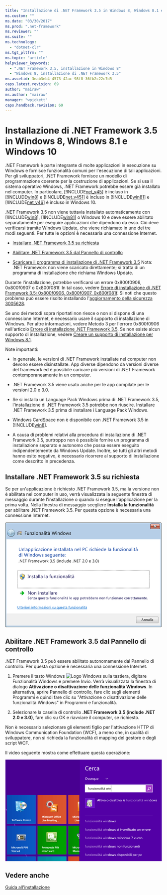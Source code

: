 ```yaml
---
title: "Installazione di .NET Framework 3.5 in Windows 8, Windows 8.1 e Windows 10 | Microsoft Docs"
ms.custom: ""
ms.date: "03/30/2017"
ms.prod: ".net-framework"
ms.reviewer: ""
ms.suite: ""
ms.technology: 
  - "dotnet-clr"
ms.tgt_pltfrm: ""
ms.topic: "article"
helpviewer_keywords: 
  - ".NET Framework 3.5, installazione in Windows 8"
  - "Windows 8, installazione di .NET Framework 3.5"
ms.assetid: 3eab3eb4-4573-42ac-98f8-36fb2c22c7d5
caps.latest.revision: 69
author: "mairaw"
ms.author: "mairaw"
manager: "wpickett"
caps.handback.revision: 69
---
```

# Installazione di .NET Framework 3.5 in Windows 8, Windows 8.1 e Windows 10
.NET Framework è parte integrante di molte applicazioni in esecuzione su Windows e fornisce funzionalità comuni per l'esecuzione di tali applicazioni. Per gli sviluppatori, .NET Framework fornisce un modello di programmazione coerente per la costruzione di applicazioni. Se si usa il sistema operativo Windows, .NET Framework potrebbe essere già installato nel computer. In particolare, [!INCLUDE[net_v45](../../../includes/net-v45-md.md)] è incluso in [!INCLUDE[win8](../../../includes/win8-md.md)] e [!INCLUDE[net_v451](../../../includes/net-v451-md.md)] è incluso in [!INCLUDE[win81](../../../includes/win81-md.md)] e [!INCLUDE[net_v46](../../../includes/net-v46-md.md)] è incluso in Windows 10.  
  
 .NET Framework 3.5 non viene tuttavia installato automaticamente con [!INCLUDE[win8](../../../includes/win8-md.md)], [!INCLUDE[win81](../../../includes/win81-md.md)] o Windows 10 e deve essere abilitato separatamente per eseguire applicazioni che dipendono da esso. Ciò deve verificarsi tramite Windows Update, che viene richiamato in uno dei tre modi seguenti. Per tutte le opzioni è necessaria una connessione Internet.  
  
-   [Installare .NET Framework 3.5 su richiesta](#OnDemand)  
  
-   [Abilitare .NET Framework 3.5 dal Pannello di controllo](#ControlPanel)  
  
-   [Scaricare il programma di installazione di .NET Framework 3.5](http://www.microsoft.com/en-us/download/details.aspx?id=21) Nota: .NET Framework non viene scaricato direttamente; si tratta di un programma di installazione che richiama Windows Update.  
  
 Durante l'installazione, potrebbe verificarsi un errore 0x800f0906, 0x800f0907 o 0x800f081f. In tal caso, vedere [Errore di installazione di .NET Framework 3.5: 0x800f0906, 0x800f0907, 0x800f081f](https://support.microsoft.com/en-us/kb/2734782). Si noti che questo problema può essere risolto installando l'[aggiornamento della sicurezza 3005628](https://support.microsoft.com/kb/3005628).  
  
 Se uno dei metodi sopra riportati non riesce o non si dispone di una connessione Internet, è necessario usare il supporto di installazione di Windows. Per altre informazioni, vedere Metodo 3 per l'errore 0x800f0906 nell'articolo [Errore di installazione .NET Framework 3.5](https://support.microsoft.com/en-us/kb/2734782). Se non esiste alcun supporto di installazione, vedere [Creare un supporto di installazione per Windows 8.1](http://windows.microsoft.com/en-US/windows-8/create-reset-refresh-media?woldogcb=0).  
  
 Note importanti:  
  
-   In generale, le versioni di .NET Framework installate nel computer non devono essere disinstallate. App diverse dipendono da versioni diverse del framework ed è possibile caricare più versioni di .NET Framework contemporaneamente in un computer.  
  
-   .NET Framework 3.5 viene usato anche per le app compilate per le versioni 2.0 e 3.0.  
  
-   Se si installa un Language Pack Windows prima di .NET Framework 3.5, l'installazione di .NET Framework 3.5 potrebbe non riuscire. Installare .NET Framework 3.5 prima di installare i Language Pack Windows.  
  
-   Windows CardSpace non è disponibile con .NET Framework 3.5 in [!INCLUDE[win8](../../../includes/win8-md.md)].  
  
-   A causa di problemi relativi alla procedura di installazione di .NET Framework 3.5, purtroppo non è possibile fornire un programma di installazione separato e autonomo che possa essere eseguito indipendentemente da Windows Update. Inoltre, se tutti gli altri metodi hanno esito negativo, è necessario ricorrere al supporto di installazione come descritto in precedenza.  
  
<a name="OnDemand"></a>   
## Installare .NET Framework 3.5 su richiesta  
 Se per un'applicazione è richiesto .NET Framework 3.5, ma la versione non è abilitata nel computer in uso, verrà visualizzata la seguente finestra di messaggio durante l'installazione o quando si esegue l'applicazione per la prima volta. Nella finestra di messaggio scegliere **Installa la funzionalità** per abilitare .NET Framework 3.5. Per questa opzione è necessaria una connessione Internet.  
  
 ![Finestra di dialogo per l'installazione della versione 3.5 in Windows 8](../../../docs/framework/deployment/media/installdialog.png "installdialog")  
  
<a name="ControlPanel"></a>   
## Abilitare .NET Framework 3.5 dal Pannello di controllo  
 .NET Framework 3.5 può essere abilitato autonomamente dal Pannello di controllo. Per questa opzione è necessaria una connessione Internet.  
  
1.  Premere il tasto Windows ![Logo Windows](../../../docs/framework/install/media/windowskeyboardlogo.png "Windowskeyboardlogo") sulla tastiera, digitare Funzionalità Windows e premere Invio. Verrà visualizzata la finestra di dialogo **Attivazione o disattivazione delle funzionalità Windows**. In alternativa, aprire Pannello di controllo, fare clic sugli elementi Programmi e quindi fare clic su "Attivazione o disattivazione delle funzionalità Windows" in Programmi e funzionalità.  
  
2.  Selezionare la casella di controllo **.NET Framework 3.5 \(include .NET 2.0 e 3.0\)**, fare clic su OK e riavviare il computer, se richiesto.  
  
 Non è necessario selezionare gli elementi figlio per l'attivazione HTTP di Windows Communication Foundation \(WCF\), a meno che, in qualità di sviluppatore, non si richieda la funzionalità di mapping del gestore e degli script WCF.  
  
 Il video seguente mostra come effettuare questa operazione:  
  
 ![Installazione di .NET Framework in Windows 8 o 8.1](../../../docs/framework/install/media/clr-net35-win8.png "CLR\_NET35\_Win8")  
  
## Vedere anche  
 [Guida all'installazione](../../../docs/framework/install/guide-for-developers.md)